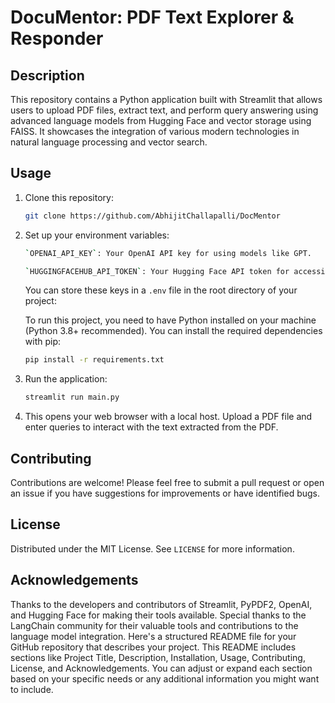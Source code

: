 # DocuMentor: PDF Text Explorer & Responder

## Description
This repository contains a Python application built with Streamlit that allows users to upload PDF files, extract text, and perform query answering using advanced language models from Hugging Face and vector storage using FAISS. It showcases the integration of various modern technologies in natural language processing and vector search.


## Usage

1. Clone this repository:
   
   ```bash
   git clone https://github.com/AbhijitChallapalli/DocMentor

   ```
   

2. Set up your environment variables:

   ```bash
   `OPENAI_API_KEY`: Your OpenAI API key for using models like GPT.
   
   `HUGGINGFACEHUB_API_TOKEN`: Your Hugging Face API token for accessing models on Hugging Face Hub.
   ```

   You can store these keys in a `.env` file in the root directory of your project:

   To run this project, you need to have Python installed on your machine (Python 3.8+ recommended). You can install the required dependencies with pip:
 
   ```bash
   pip install -r requirements.txt
   ``` 

3. Run the application:

   ```bash
   streamlit run main.py
   ```
   
4. This opens your web browser with a local host. Upload a PDF file and enter queries to interact with the text extracted from the PDF.

## Contributing

Contributions are welcome! Please feel free to submit a pull request or open an issue if you have suggestions for improvements or have identified bugs.

## License

Distributed under the MIT License. See `LICENSE` for more information.

## Acknowledgements

Thanks to the developers and contributors of Streamlit, PyPDF2, OpenAI, and Hugging Face for making their tools available.
Special thanks to the LangChain community for their valuable tools and contributions to the language model integration.
Here's a structured README file for your GitHub repository that describes your project. This README includes sections like Project Title, Description, Installation, Usage, Contributing, License, and Acknowledgements. You can adjust or expand each section based on your specific needs or any additional information you might want to include.

